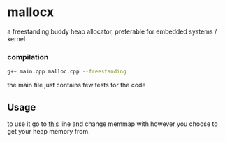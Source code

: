 # mallocx
a freestanding buddy heap allocator, preferable for embedded systems / kernel

### compilation
```sh
g++ main.cpp malloc.cpp --freestanding
```
the main file just contains few tests for the code

## Usage
to use it go to [this](https://github.com/HACKE-RC/mallocx/blob/4dbe4f4e229d0a3c98fcaa2db241d2f9236e0045/malloc.cpp#L9) line and change memmap with however you choose to get your heap memory from.
